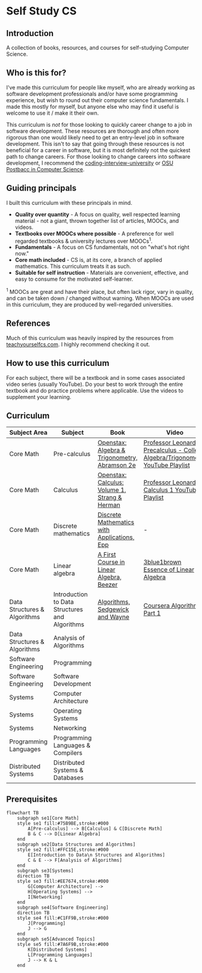 # Self Study CS

## Introduction

A collection of books, resources, and courses for self-studying Computer Science.

## Who is this for?

I've made this curriculum for people like myself, who are already working as software development professionals and/or have some programming experience, but wish to round out their computer science fundamentals. I made this mostly for myself, but anyone else who may find it useful is welcome to use it / make it their own.

This curriculum is *not* for those looking to quickly career change to a job in software development. These resources are thorough and often more rigorous than one would likely need to get an entry-level job in software development. This isn't to say that going through these resources is not beneficial for a career in software, but it is most definitely not the quickest path to change careers. For those looking to change careers into software development, I recommend the [coding-interview-university](https://github.com/jwasham/coding-interview-university) or [OSU Postbacc in Computer Science](https://eecs.oregonstate.edu/academic/online-cs-postbacc).

## Guiding principals

I built this curriculum with these principals in mind.

+ **Quality over quantity** - A focus on quality, well respected learning material - not a giant, thrown together list of articles, MOOCs, and videos.
+ **Textbooks over MOOCs where possible** - A preference for well regarded textbooks & university lectures over MOOCs<sup>1</sup>.
+ **Fundamentals** - A focus on CS fundamentals, not on "what's hot right now."
+ **Core math included** - CS is, at its core, a branch of applied mathematics.  This curriculum treats it as such.
+ **Suitable for self instruction** - Materials are convenient, effective, and easy to consume for the motivated self-learner.

<sup>1</sup> MOOCs are great and have their place, but often lack rigor, vary in quality, and can be taken down / changed without warning. When MOOCs are used in this curriculum, they are produced by well-regarded universities.

## References

Much of this curriculum was heavily inspired by the resources from [teachyourselfcs.com](https://teachyourselfcs.com/). I highly recommend checking it out.

## How to use this curriculum

For each subject, there will be a textbook and in some cases associated video series (usually YouTube). Do your best to work through the entire textbook and do practice problems where applicable. Use the videos to supplement your learning.

## Curriculum

| Subject Area | Subject | Book | Video |
| ------------ | ------- | ---- | ----- |
| Core Math | Pre-calculus | [Openstax: Algebra & Trigonometry, Abramson 2e](https://openstax.org/details/books/algebra-and-trigonometry-2e) | [Professor Leonard's Precalculus - College Algebra/Trigonometry YouTube Playlist](https://www.youtube.com/playlist?list=PLDesaqWTN6ESsmwELdrzhcGiRhk5DjwLP) |
| Core Math | Calculus | [Openstax: Calculus: Volume 1, Strang & Herman](https://openstax.org/details/books/calculus-volume-1) | [Professor Leonard's Calculus 1 YouTube Playlist](https://www.youtube.com/watch?v=fYyARMqiaag&list=PLF797E961509B4EB5) |
| Core Math | Discrete mathematics | [Discrete Mathematics with Applications, Epp](https://www.amazon.com/Discrete-Mathematics-Applications-Susanna-Epp/dp/0495391328) | - |
| Core Math | Linear algebra | [A First Course in Linear Algebra, Beezer](http://linear.ups.edu/index.html) | [3blue1brown Essence of Linear Algebra](https://www.3blue1brown.com/topics/linear-algebra) |
| Data Structures & Algorithms | Introduction to Data Structures and Algorithms | [Algorithms, Sedgewick and Wayne](https://algs4.cs.princeton.edu/home/) | [Coursera Algorithms Part 1](https://www.coursera.org/learn/algorithms-part1) |
| Data Structures & Algorithms | Analysis of Algorithms |
| Software Engineering | Programming |
| Software Engineering | Software Development |
| Systems | Computer Architecture |
| Systems | Operating Systems |
| Systems | Networking |
| Programming Languages | Programming Languages & Compilers |
| Distributed Systems | Distributed Systems & Databases |

## Prerequisites

```mermaid
flowchart TB
    subgraph se1[Core Math]
    style se1 fill:#75B9BE,stroke:#000
        A[Pre-calculus] --> B[Calculus] & C[Discrete Math]
        B & C --> D[Linear Algebra]
    end
    subgraph se2[Data Structures and Algorithms]
    style se2 fill:#FFC15E,stroke:#000
        E[Introduction to Data\n Structures and Algorithms]
        C & E --> F[Analysis of Algorithms]
    end
    subgraph se3[Systems]
    direction TB
    style se3 fill:#EE7674,stroke:#000
        G[Computer Architecture] -->
        H[Operating Systems] -->
        I[Networking]
    end
    subgraph se4[Software Engineering]
    direction TB
    style se4 fill:#C1FF9B,stroke:#000
        J[Programming]
        J --> G
    end
    subgraph se5[Advanced Topics]
    style se5 fill:#7A6F9B,stroke:#000
        K[Distributed Systems]
        L[Programming Languages]
        J --> K & L
    end
```
